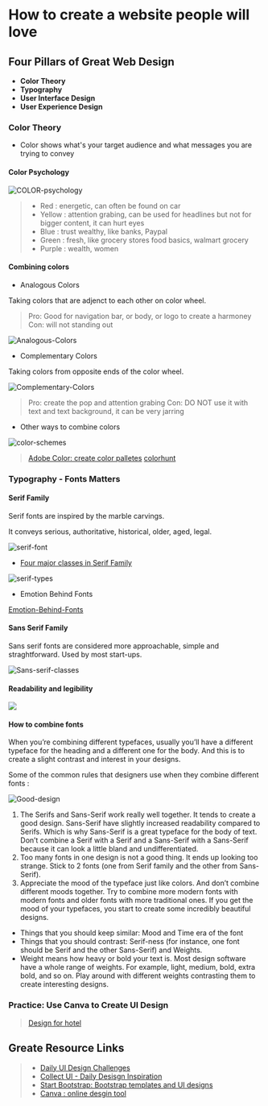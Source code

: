 # How to create a website people will love

## Four Pillars of Great Web Design

- **Color Theory**
- **Typography**
- **User Interface Design**
- **User Experience Design**


### Color Theory

- Color shows what's your target audience and what messages you are trying to convey

#### Color Psychology

![COLOR-psychology](https://user-images.githubusercontent.com/103771536/169718664-f8a2d7c1-b069-4e7a-9c10-b02247311de3.png)

> - Red : energetic, can often be found on car
> - Yellow : attention grabing, can be used for headlines but not for bigger content, it can hurt eyes
> - Blue : trust wealthy, like banks, Paypal
> - Green : fresh, like grocery stores food basics, walmart grocery
> - Purple : wealth, women

#### Combining colors

- Analogous Colors

Taking colors that are adjenct to each other on color wheel.

> Pro: Good for navigation bar, or body, or logo to create a harmoney
> Con: will not standing out


![Analogous-Colors](https://cdn.homedit.com/wp-content/uploads/2015/03/analogous-color-scheme-wheel.jpg)

- Complementary Colors

Taking colors from opposite ends of the color wheel.

![Complementary-Colors](http://1.bp.blogspot.com/-gbDLmkZqq6c/VnQ6wF8L4TI/AAAAAAAAEDo/FHR_d4IXQZQ/s1600/Complementary-wheel-for-blog.jpg)

> Pro: create the pop and attention grabing
> Con:  DO NOT use it with text and text background, it can be very jarring

- Other ways to combine colors

![color-schemes](https://thumbs.dreamstime.com/z/color-wheel-schemes-types-complementary-worksheet-education-217672525.jpg)

> [Adobe Color: create color palletes](https://color.adobe.com/create/color-wheel)
> [colorhunt](https://colorhunt.co/)


### Typography - Fonts Matters

#### Serif Family

Serif fonts are inspired by the marble carvings.

It conveys serious, authoritative, historical, older, aged, legal. 

![serif-font](https://www.postprepress.com.au/wp-content/uploads/2019/09/This-is-a-serif-font..png)

- [Four major classes in Serif Family](https://www.freecodecamp.org/news/how-typography-determines-readability-serif-vs-sans-serif-and-how-to-combine-fonts-629a51ad8cce/)

![serif-types](https://images.squarespace-cdn.com/content/v1/5e1f6d769b45392ab9a3efce/1580412747566-QUO65GV1IGMKGR840IQ5/Serif+Types.jpg)

- Emotion Behind Fonts

[Emotion-Behind-Fonts](https://innovativeadagency.com/wp-content/uploads/sites/2/2017/04/The-Emotion-Behind-Fonts-896x1024.png)


#### Sans Serif Family

Sans serif fonts are considered more approachable, simple and straghtforward. Used by most start-ups.


![Sans-serif-classes](https://i.ytimg.com/vi/onu1mX17AwQ/mqdefault.jpg)


#### Readability and legibility

![](http://www.extremetech.com/wp-content/uploads/2012/09/Typeface-Comparison-LegibilityIllustration-640x263.jpg)

#### How to combine fonts


When you’re combining different typefaces, usually you’ll have a different typeface for the heading and a different one for the body. And this is to create a slight contrast and interest in your designs.

Some of the common rules that designers use when they combine different fonts :

![Good-design](https://user-images.githubusercontent.com/103771536/169720377-98066025-a3dd-4928-b6b6-ac88839f8809.jpg)


1. The Serifs and Sans-Serif work really well together. It tends to create a good design. Sans-Serif have slightly increased readability compared to Serifs. Which is why Sans-Serif is a great typeface for the body of text.
Don’t combine a Serif with a Serif and a Sans-Serif with a Sans-Serif because it can look a little bland and undifferentiated.
2. Too many fonts in one design is not a good thing. It ends up looking too strange. Stick to 2 fonts (one from Serif family and the other from Sans-Serif).
3. Appreciate the mood of the typeface just like colors. And don’t combine different moods together. Try to combine more modern fonts with modern fonts and older fonts with more traditional ones. If you get the mood of your typefaces, you start to create some incredibly beautiful designs.
  - Things that you should keep similar: Mood and Time era of the font
  - Things that you should contrast: Serif-ness (for instance, one font should be Serif and the other Sans-Serif) and Weights.
  -  Weight means how heavy or bold your text is. Most design software have a whole range of weights. For example, light, medium, bold, extra bold, and so on. Play around with different weights contrasting them to create interesting designs.

### Practice: Use Canva to Create UI Design

> [Design for hotel](https://www.canva.com/design/DAFA9-omLkw/t8VQ4AuBmKOtCO5fnvC1Mw/view?website#2:a-hotel)



## Greate Resource Links

> - [Daily UI Design Challenges](https://www.dailyui.co)
> - [Collect UI - Daily Desisgn Inspiration](https://collectui.com)
> - [Start Bootstrap: Bootstrap templates and UI designs](https://startbootstrap.com)
> - [Canva : online desgin tool](https://www.canva.com)

